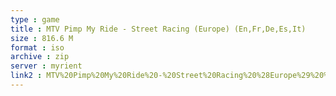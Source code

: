 ```yaml
---
type : game
title : MTV Pimp My Ride - Street Racing (Europe) (En,Fr,De,Es,It)
size : 816.6 M
format : iso
archive : zip
server : myrient
link2 : MTV%20Pimp%20My%20Ride%20-%20Street%20Racing%20%28Europe%29%20%28En%2CFr%2CDe%2CEs%2CIt%29
---
```

